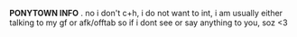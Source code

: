**PONYTOWN INFO**  .  no i don't c+h, i do not want to int, i am usually either talking to my gf or afk/offtab so if i dont see or say anything to you, soz <3
